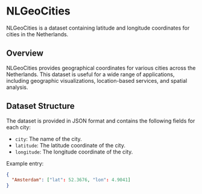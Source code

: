 # NLGeoCities

NLGeoCities is a dataset containing latitude and longitude coordinates for cities in the Netherlands.

## Overview

NLGeoCities provides geographical coordinates for various cities across the Netherlands. This dataset is useful for a wide range of applications, including geographic visualizations, location-based services, and spatial analysis.

## Dataset Structure

The dataset is provided in JSON format and contains the following fields for each city:

- `city`: The name of the city.
- `latitude`: The latitude coordinate of the city.
- `longitude`: The longitude coordinate of the city.

Example entry:

```json
{
  "Amsterdam": ["lat": 52.3676, "lon": 4.9041]
}

